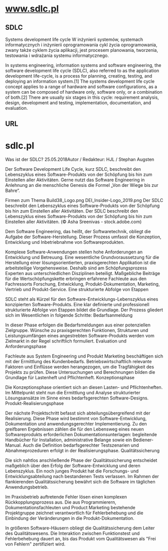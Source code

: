 # www.sdlc.pl


## SDLC
Systems development life cycle
W inżynierii systemów, systemach informatycznych i inżynierii oprogramowania cykl życia oprogramowania, zwany także cyklem życia aplikacji, jest procesem planowania, tworzenia, testowania i wdrażania systemu informatycznego.

In systems engineering, information systems and software engineering, the software development life cycle (SDLC), also referred to as the application development life-cycle, is a process for planning, creating, testing, and deploying an information system.[1] The systems development life cycle concept applies to a range of hardware and software configurations, as a system can be composed of hardware only, software only, or a combination of both.[2] There are usually six stages in this cycle: requirement analysis, design, development and testing, implementation, documentation, and evaluation. 


## URL


# sdlc.pl




Was ist der SDLC?
25.05.2018Autor / Redakteur: HJL / Stephan Augsten

Der Software Development Life Cycle, kurz SDLC, beschreibt den Lebenszyklus eines Software-Produkts von der Schöpfung bis hin zum Einstellen aller Aktivitäten. Gerne nutzt das Software Engineering in Anlehnung an die menschliche Genesis die Formel „Von der Wiege bis zur Bahre“.

Firmen zum Thema
Build38_Logo.png
DEI_Insider-Logo_2019.png
Der SDLC beschreibt den Lebenszyklus eines Software-Produkts von der Schöpfung bis hin zum Einstellen aller Aktivitäten.
Der SDLC beschreibt den Lebenszyklus eines Software-Produkts von der Schöpfung bis hin zum Einstellen aller Aktivitäten.
(© Asha Sreenivas - stock.adobe.com)

Dem Software Engineering, das heißt, der Softwaretechnik, obliegt die Aufgabe der Software-Herstellung. Dieser Prozess umfasst die Konzeption, Entwicklung und Inbetriebnahme von Softwareprodukten.

Komplexe Software-Anwendungen stellen hohe Anforderungen an Entwicklung und Betreuung. Eine wesentliche Grundvoraussetzung für die Herstellung einer lösungsorientierten, praxisgerechten Applikation ist die arbeitsteilige Vorgehensweise. Deshalb sind am Schöpfungsprozess Experten aus unterschiedlichen Disziplinen beteiligt. Maßgebliche Beiträge für die Wertschöpfungskette erbringen erfahrene Fachleute aus den Fachressorts Forschung, Entwicklung, Produkt-Dokumentation, Marketing, Vertrieb und Produkt-Service.
Eine strukturierte Abfolge von Etappen

SDLC steht als Kürzel für den Software-Entwicklungs-Lebenszyklus eines konzipierten Software-Produkts. Eine klar definierte und professionell strukturierte Abfolge von Etappen bildet die Grundlage. Der Prozess gliedert sich im Wesentlichen in folgende Schritte:
Bedarfsanmeldung

In dieser Phase erfolgen die Bedarfsmeldungen aus einer potenziellen Zielgruppe. Wünsche zu praxisgerechten Funktionen, Strukturen und Leistungsumfängen eines angestrebten Software-Produkts werden vom Zielmarkt in der Regel schriftlich formuliert.
Evaluation und Anforderungsphase

Fachleute aus System Engineering und Produkt Marketing beschäftigen sich mit der Ermittlung des Kundenbedarfs. Betriebswirtschaftlich relevante Faktoren und Einflüsse werden herangezogen, um die Tragfähigkeit des Projekts zu prüfen. Diese Untersuchungen und Berechnungen bilden die Grundlage für Lastenheft und Pflichtenheft.
Konzeptionsphase

Die Konzeptionsphase orientiert sich an diesen Lasten- und Pflichtenheften. Im Mittelpunkt steht nun die Ermittlung und Analyse strukturierter Lösungsansätze im Sinne eines bedarfsgerechten Software-Designs.
Produkt-Realisierungsphase

Der nächste Projektschritt befasst sich abteilungsübergreifend mit der Realisierung. Diese Phase wird bestimmt von Software-Entwicklung, Dokumentation und anwendungsgerechter Implementierung. Zu den greifbaren Ergebnissen zählen die für den Lebensweg eines neuen Softwareprodukts erforderlichen Dokumentationsunterlagen: begleitende Handbücher für Installation, administrative Belange sowie ein Bediener-Manual. Auch die Definition bedarfsgerechter Testszenarien und Abnahmeprozeduren erfolgt in der Realisierungsphase.
Qualitätssicherung

Die sich nahtlos anschließende Phase der Qualitätssicherung entscheidet maßgeblich über den Erfolg der Software-Entwicklung und deren Lebenszyklus. Ein noch junges Produkt hat die Forschungs- und Entwicklungsabteilung nach bestandenen Tests verlassen. Im Rahmen der flankierenden Qualitätssicherung bewährt sich die Software im täglichen Anwendungsbetrieb.

Im Praxisbetrieb auftretende Fehler lösen einen komplexen Rückkopplungsprozess aus. Die aus Programmierern, Dokumentationsfachleuten und Product Marketing bestehende Projektgruppe zeichnet verantwortlich für Fehlerbehebung und die Einbindung der Veränderungen in die Produkt-Dokumentation.

In größeren Software-Häusern obliegt die Qualitätssicherung dem Leiter des Qualitätswesens. Die Interaktion zwischen Funktionstest und Fehlerbehebung dauert an, bis das Produkt vom Qualitätswesen als "Frei von Fehlern" zertifiziert wird.

